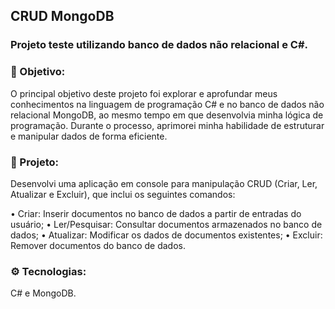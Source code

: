## CRUD MongoDB

### Projeto teste utilizando banco de dados não relacional e C#.

### 🎯 Objetivo:
O principal objetivo deste projeto foi explorar e aprofundar meus conhecimentos na linguagem de programação C# e no banco de dados não relacional MongoDB, ao mesmo tempo em que desenvolvia minha lógica de programação. Durante o processo, aprimorei minha habilidade de estruturar e manipular dados de forma eficiente.

### :file_folder: Projeto:
Desenvolvi uma aplicação em console para manipulação CRUD (Criar, Ler, Atualizar e Excluir), que inclui os seguintes comandos:

• Criar: Inserir documentos no banco de dados a partir de entradas do usuário;
• Ler/Pesquisar: Consultar documentos armazenados no banco de dados;
• Atualizar: Modificar os dados de documentos existentes;
• Excluir: Remover documentos do banco de dados.

### ⚙️ Tecnologias:
C# e MongoDB.

